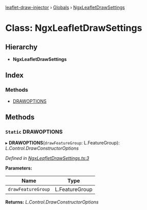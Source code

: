 [leaflet-draw-injector](../README.md) › [Globals](../globals.md) › [NgxLeafletDrawSettings](ngxleafletdrawsettings.md)

# Class: NgxLeafletDrawSettings

## Hierarchy

* **NgxLeafletDrawSettings**

## Index

### Methods

* [DRAWOPTIONS](ngxleafletdrawsettings.md#static-drawoptions)

## Methods

### `Static` DRAWOPTIONS

▸ **DRAWOPTIONS**(`drawFeatureGroup`: L.FeatureGroup): *L.Control.DrawConstructorOptions*

*Defined in [NgxLeafletDrawSettings.ts:3](https://github.com/OpenCIAg/Ngx-Leaflet-Draw-Injector/blob/800faf7/projects/ngx-leaflet-draw-injector/src/lib/NgxLeafletDrawSettings.ts#L3)*

**Parameters:**

Name | Type |
------ | ------ |
`drawFeatureGroup` | L.FeatureGroup |

**Returns:** *L.Control.DrawConstructorOptions*

